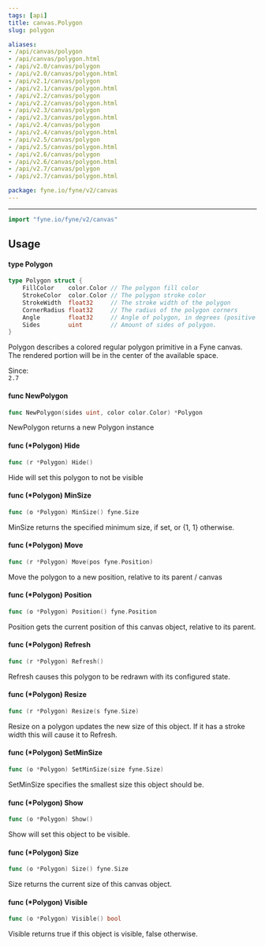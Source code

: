 ```yaml
---
tags: [api]
title: canvas.Polygon
slug: polygon

aliases:
- /api/canvas/polygon
- /api/canvas/polygon.html
- /api/v2.0/canvas/polygon
- /api/v2.0/canvas/polygon.html
- /api/v2.1/canvas/polygon
- /api/v2.1/canvas/polygon.html
- /api/v2.2/canvas/polygon
- /api/v2.2/canvas/polygon.html
- /api/v2.3/canvas/polygon
- /api/v2.3/canvas/polygon.html
- /api/v2.4/canvas/polygon
- /api/v2.4/canvas/polygon.html
- /api/v2.5/canvas/polygon
- /api/v2.5/canvas/polygon.html
- /api/v2.6/canvas/polygon
- /api/v2.6/canvas/polygon.html
- /api/v2.7/canvas/polygon
- /api/v2.7/canvas/polygon.html

package: fyne.io/fyne/v2/canvas
---
```



---
```go
import "fyne.io/fyne/v2/canvas"
```

## Usage

#### type Polygon

```go
type Polygon struct {
	FillColor    color.Color // The polygon fill color
	StrokeColor  color.Color // The polygon stroke color
	StrokeWidth  float32     // The stroke width of the polygon
	CornerRadius float32     // The radius of the polygon corners
	Angle        float32     // Angle of polygon, in degrees (positive means clockwise, negative means counter-clockwise direction).
	Sides        uint        //	Amount of sides of polygon.
}
```

Polygon describes a colored regular polygon primitive in a Fyne canvas. The rendered portion will be in the center of the available space.


<div class="since">Since: <code>
2.7</code></div>

#### func  NewPolygon

```go
func NewPolygon(sides uint, color color.Color) *Polygon
```
NewPolygon returns a new Polygon instance

#### func (*Polygon) Hide

```go
func (r *Polygon) Hide()
```
Hide will set this polygon to not be visible

#### func (*Polygon) MinSize

```go
func (o *Polygon) MinSize() fyne.Size
```
MinSize returns the specified minimum size, if set, or {1, 1} otherwise.

#### func (*Polygon) Move

```go
func (r *Polygon) Move(pos fyne.Position)
```
Move the polygon to a new position, relative to its parent / canvas

#### func (*Polygon) Position

```go
func (o *Polygon) Position() fyne.Position
```
Position gets the current position of this canvas object, relative to its parent.

#### func (*Polygon) Refresh

```go
func (r *Polygon) Refresh()
```
Refresh causes this polygon to be redrawn with its configured state.

#### func (*Polygon) Resize

```go
func (r *Polygon) Resize(s fyne.Size)
```
Resize on a polygon updates the new size of this object. If it has a stroke width this will cause it to Refresh.

#### func (*Polygon) SetMinSize

```go
func (o *Polygon) SetMinSize(size fyne.Size)
```
SetMinSize specifies the smallest size this object should be.

#### func (*Polygon) Show

```go
func (o *Polygon) Show()
```
Show will set this object to be visible.

#### func (*Polygon) Size

```go
func (o *Polygon) Size() fyne.Size
```
Size returns the current size of this canvas object.

#### func (*Polygon) Visible

```go
func (o *Polygon) Visible() bool
```
Visible returns true if this object is visible, false otherwise.
